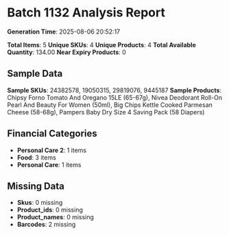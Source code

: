 # Batch 1132 Analysis Report

**Generation Time**: 2025-08-06 20:52:17

**Total Items**: 5
**Unique SKUs**: 4
**Unique Products**: 4
**Total Available Quantity**: 134.00
**Near Expiry Products**: 0

## Sample Data
**Sample SKUs**: 24382578, 19050315, 29819076, 9445187
**Sample Products**: Chipsy Forno Tomato And Oregano 15LE (65-67g), Nivea Deodorant Roll-On Pearl And Beauty For Women (50ml), Big Chips Kettle Cooked Parmesan Cheese (58-68g), Pampers Baby Dry Size 4 Saving Pack (58 Diapers)

## Financial Categories
- **Personal Care 2**: 1 items
- **Food**: 3 items
- **Personal Care**: 1 items

## Missing Data
- **Skus**: 0 missing
- **Product_ids**: 0 missing
- **Product_names**: 0 missing
- **Barcodes**: 2 missing
